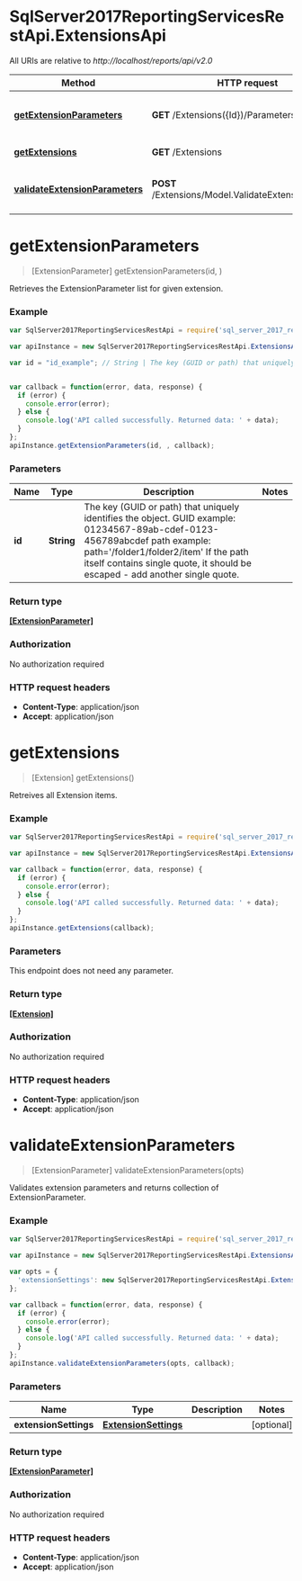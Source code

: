 # SqlServer2017ReportingServicesRestApi.ExtensionsApi

All URIs are relative to *http://localhost/reports/api/v2.0*

Method | HTTP request | Description
------------- | ------------- | -------------
[**getExtensionParameters**](ExtensionsApi.md#getExtensionParameters) | **GET** /Extensions({Id})/Parameters | Retrieves the ExtensionParameter list for given extension.
[**getExtensions**](ExtensionsApi.md#getExtensions) | **GET** /Extensions | Retreives all Extension items.
[**validateExtensionParameters**](ExtensionsApi.md#validateExtensionParameters) | **POST** /Extensions/Model.ValidateExtensionSettings | Validates extension parameters and returns collection of ExtensionParameter.


<a name="getExtensionParameters"></a>
# **getExtensionParameters**
> [ExtensionParameter] getExtensionParameters(id, )

Retrieves the ExtensionParameter list for given extension.

### Example
```javascript
var SqlServer2017ReportingServicesRestApi = require('sql_server_2017_reporting_services_rest_api');

var apiInstance = new SqlServer2017ReportingServicesRestApi.ExtensionsApi();

var id = "id_example"; // String | The key (GUID or path) that uniquely identifies the object. GUID example: 01234567-89ab-cdef-0123-456789abcdef path example: path='/folder1/folder2/item' If the path itself contains single quote, it should be escaped - add another single quote.


var callback = function(error, data, response) {
  if (error) {
    console.error(error);
  } else {
    console.log('API called successfully. Returned data: ' + data);
  }
};
apiInstance.getExtensionParameters(id, , callback);
```

### Parameters

Name | Type | Description  | Notes
------------- | ------------- | ------------- | -------------
 **id** | **String**| The key (GUID or path) that uniquely identifies the object. GUID example: 01234567-89ab-cdef-0123-456789abcdef path example: path='/folder1/folder2/item' If the path itself contains single quote, it should be escaped - add another single quote. | 

### Return type

[**[ExtensionParameter]**](ExtensionParameter.md)

### Authorization

No authorization required

### HTTP request headers

 - **Content-Type**: application/json
 - **Accept**: application/json

<a name="getExtensions"></a>
# **getExtensions**
> [Extension] getExtensions()

Retreives all Extension items.

### Example
```javascript
var SqlServer2017ReportingServicesRestApi = require('sql_server_2017_reporting_services_rest_api');

var apiInstance = new SqlServer2017ReportingServicesRestApi.ExtensionsApi();

var callback = function(error, data, response) {
  if (error) {
    console.error(error);
  } else {
    console.log('API called successfully. Returned data: ' + data);
  }
};
apiInstance.getExtensions(callback);
```

### Parameters
This endpoint does not need any parameter.

### Return type

[**[Extension]**](Extension.md)

### Authorization

No authorization required

### HTTP request headers

 - **Content-Type**: application/json
 - **Accept**: application/json

<a name="validateExtensionParameters"></a>
# **validateExtensionParameters**
> [ExtensionParameter] validateExtensionParameters(opts)

Validates extension parameters and returns collection of ExtensionParameter.

### Example
```javascript
var SqlServer2017ReportingServicesRestApi = require('sql_server_2017_reporting_services_rest_api');

var apiInstance = new SqlServer2017ReportingServicesRestApi.ExtensionsApi();

var opts = { 
  'extensionSettings': new SqlServer2017ReportingServicesRestApi.ExtensionSettings() // ExtensionSettings | 
};

var callback = function(error, data, response) {
  if (error) {
    console.error(error);
  } else {
    console.log('API called successfully. Returned data: ' + data);
  }
};
apiInstance.validateExtensionParameters(opts, callback);
```

### Parameters

Name | Type | Description  | Notes
------------- | ------------- | ------------- | -------------
 **extensionSettings** | [**ExtensionSettings**](ExtensionSettings.md)|  | [optional] 

### Return type

[**[ExtensionParameter]**](ExtensionParameter.md)

### Authorization

No authorization required

### HTTP request headers

 - **Content-Type**: application/json
 - **Accept**: application/json

